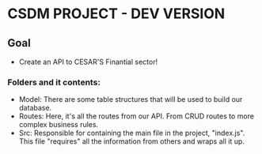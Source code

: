 # CSDM PROJECT - DEV VERSION
## Goal
- Create an API to CESAR'S Finantial sector!

### Folders and it contents:
- Model: There are some table structures that will be used to build our database.
- Routes: Here, it's all the routes from our API. From CRUD routes to more complex business rules.
- Src: Responsible for containing the main file in the project, "index.js". This file "requires" all the information from others and wraps all it up.